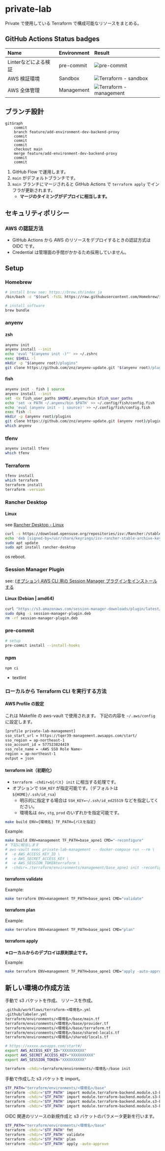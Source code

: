 # private-lab

Private で使用している Terraform で構成可能なリソースをまとめる。

## GitHub Actions Status badges

| Name | Environment | Result |
| :--- | :--- | :--- |
| Linterなどによる検証 | pre-commit | ![pre-commit](https://github.com/tqer39/private-lab/actions/workflows/pre-commit.yml/badge.svg) |
| AWS 検証環境 | Sandbox | ![Terraform - sandbox](https://github.com/tqer39/private-lab/actions/workflows/terraform-aws-sandbox.yml/badge.svg) |
| AWS 全体管理 | Management | ![Terraform - management](https://github.com/tqer39/private-lab/actions/workflows/terraform-aws-management.yml/badge.svg) |

## ブランチ設計

```mermaid
gitGraph
    commit
    branch feature/add-environment-dev-backend-proxy
    commit
    commit
    commit
    checkout main
    merge feature/add-environment-dev-backend-proxy
    commit
    commit
```

1. GitHub Flow で運用します。
2. `main` がデフォルトブランチです。
3. `main` ブランチにマージされると GitHub Actions で `terraform apply` でインフラが更新されます。
   - **マージのタイミングがデプロイに相当します。**

## セキュリティポリシー

### AWS の認証方法

- GitHub Actions から AWS のリソースをデプロイするときの認証方式は OIDC です。
- Credential は管理面の手間がかかるため採用していません。

## Setup

### Homebrew

```bash
# install brew see: https://brew.sh/index_ja
/bin/bash -c "$(curl -fsSL https://raw.githubusercontent.com/Homebrew/install/HEAD/install.sh)"

# install software
brew bundle
```

### anyenv

#### zsh

```bash
anyenv init
anyenv install --init
echo 'eval "$(anyenv init -)"' >> ~/.zshrc
exec $SHELL -l
mkdir -p "$(anyenv root)/plugins"
git clone https://github.com/znz/anyenv-update.git "$(anyenv root)/plugins/anyenv-update"
```

#### fish

```bash
anyenv init - fish | source
anyenv install --init
set -Ux fish_user_paths $HOME/.anyenv/bin $fish_user_paths
echo 'set -x PATH ~/.anyenv/bin $PATH' >> ~/.config/fish/config.fish
echo 'eval (anyenv init - | source)' >> ~/.config/fish/config.fish
exec fish -l
mkdir -p (anyenv root)/plugins
git clone https://github.com/znz/anyenv-update.git (anyenv root)/plugins/anyenv-update
which anyenv
```

### tfenv

```bash
anyenv install tfenv
which tfenv
```

### Terraform

```bash
tfenv install
which terraform
terraform install
terraform -version
```

### Rancher Desktop

#### Linux

see [Rancher Desktop - Linux](https://docs.rancherdesktop.io/getting-started/installation/#linux)

```bash
curl -s https://download.opensuse.org/repositories/isv:/Rancher:/stable/deb/Release.key | gpg --dearmor | sudo dd status=none of=/usr/share/keyrings/isv-rancher-stable-archive-keyring.gpg
echo 'deb [signed-by=/usr/share/keyrings/isv-rancher-stable-archive-keyring.gpg] https://download.opensuse.org/repositories/isv:/Rancher:/stable/deb/ ./' | sudo dd status=none of=/etc/apt/sources.list.d/isv-rancher-stable.list
sudo apt update
sudo apt install rancher-desktop
```

os reboot.

### Session Manager Plugin

see: [(オプション) AWS CLI 用の Session Manager プラグインをインストールする](https://docs.aws.amazon.com/ja_jp/systems-manager/latest/userguide/session-manager-working-with-install-plugin.html)

#### Linux (Debian | amd64)

```bash
curl "https://s3.amazonaws.com/session-manager-downloads/plugin/latest/ubuntu_64bit/session-manager-plugin.deb" -o "session-manager-plugin.deb"
sudo dpkg -i session-manager-plugin.deb
rm -rf session-manager-plugin.deb
```

### pre-commit

```bash
# setup
pre-commit install --install-hooks
```

### npm

```bash
npm ci
```

- textlint

### ローカルから Terraform CLI を実行する方法

#### AWS Profile の設定

これは Makefile の aws-vault で使用されます。
下記の内容を `~/.aws/config` に設定します。

```bash
[profile private-lab-management]
sso_start_url = https://tqer39-management.awsapps.com/start/
sso_region = ap-northeast-1
sso_account_id = 577523824419
sso_role_name = <AWS SSO Role Name>
region = ap-northeast-1
output = json
```

#### terraform init（初期化）

- `terraform -chdir=${パス} init` に相当する処理です。
- オプションで `SSH_KEY` が指定可能です。（デフォルトは `${HOME}/.ssh/id_rsa`）
  - 明示的に指定する場合は `SSH_KEY=~/.ssh/id_ed25519` などを指定してください。
  - 環境名は `dev`, `stg`, `prod` のいずれかを指定可能です。

```bash
make build ENV={環境名} TF_PATH={パスを指定}
```

Example:

```bash
make build ENV=management TF_PATH=base_apne1 CMD="-reconfigure"
# 下記に相当します
# aws-vault exec private-lab-management -- docker-compose run --rm \
#  -e AWS_ACCESS_KEY_ID \
#  -e AWS_SECRET_ACCESS_KEY \
#  -e AWS_SESSION_TOKENterraform \
#  -chdir=./terraform/environments/management/base_apne1 init -reconfigure
```

#### terraform validate

Example:

```bash
make terraform ENV=management TF_PATH=base_apne1 CMD="validate"
```

#### terraform plan

Example:

```bash
make terraform ENV=management TF_PATH=base_apne1 CMD="plan"
```

#### terraform apply

**※ローカルからのデプロイは原則禁止です。**

Example:

```bash
make terraform ENV=management TF_PATH=base_apne1 CMD="apply -auto-approve"
```

## 新しい環境の作成方法

手動で s3 バケットを作成。
リソースを作成。

```txt
.github/workflows/terraform-<環境名>.yml
.github/labeler.yml
terraform/environments/<環境名>/base/main.tf
terraform/environments/<環境名>/base/provider.tf
terraform/environments/<環境名>/base/terraform.tf
terraform/environments/<環境名>/base/shared-locals.tf
terraform/environments/<環境名>/shared/locals.tf
```

```zsh
# https://xxxxx.awsapps.com/start#/
export AWS_ACCESS_KEY_ID="XXXXXXXXXX"
export AWS_SECRET_ACCESS_KEY="XXXXXXXXXX"
export AWS_SESSION_TOKEN="XXXXXXXXXX"

terraform -chdir=terraform/environments/<環境名>/base init
```

手動で作成した s3 バケットを import。

```zsh
$TF_PATH="terraform/environments/<環境名>/base"
terraform -chdir="$TF_PATH" import module.terraform-backend.module.s3-bucket.aws_s3_bucket.this <バケット名>
terraform -chdir="$TF_PATH" import module.terraform-backend.module.s3-bucket.aws_s3_bucket_acl.this <バケット名>
terraform -chdir="$TF_PATH" import module.terraform-backend.module.s3-bucket.aws_s3_bucket_public_access_block.this <バケット名>
terraform -chdir="$TF_PATH" import module.terraform-backend.module.s3-bucket.aws_s3_bucket_versioning.this <バケット名>
```

OIDC 関連のリソースの新規作成と s3 バケットのパラメータ更新を行います。

```zsh
$TF_PATH="terraform/environments/<環境名>/base"
terraform -chdir="$TF_PATH" fmt
terraform -chdir="$TF_PATH" validate
terraform -chdir="$TF_PATH" plan
terraform -chdir="$TF_PATH" apply -auto-approve
```
